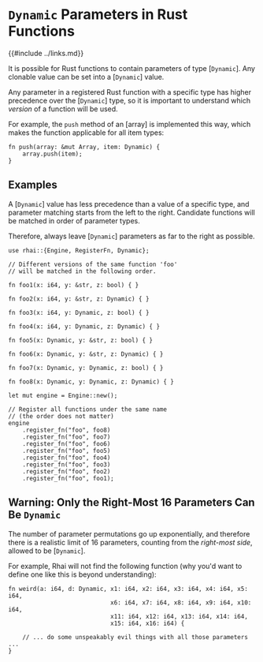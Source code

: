 `Dynamic` Parameters in Rust Functions
=====================================

{{#include ../links.md}}

It is possible for Rust functions to contain parameters of type [`Dynamic`].
Any clonable value can be set into a [`Dynamic`] value.

Any parameter in a registered Rust function with a specific type has higher precedence over the
[`Dynamic`] type, so it is important to understand which _version_ of a function will be used.

For example, the `push` method of an [array] is implemented this way, which makes the function
applicable for all item types:

```rust,no_run
fn push(array: &mut Array, item: Dynamic) {
    array.push(item);
}
```


Examples
--------

A [`Dynamic`] value has less precedence than a value of a specific type, and parameter matching starts
from the left to the right. Candidate functions will be matched in order of parameter types.

Therefore, always leave [`Dynamic`] parameters as far to the right as possible.

```rust,no_run
use rhai::{Engine, RegisterFn, Dynamic};

// Different versions of the same function 'foo'
// will be matched in the following order.

fn foo1(x: i64, y: &str, z: bool) { }

fn foo2(x: i64, y: &str, z: Dynamic) { }

fn foo3(x: i64, y: Dynamic, z: bool) { }

fn foo4(x: i64, y: Dynamic, z: Dynamic) { }

fn foo5(x: Dynamic, y: &str, z: bool) { }

fn foo6(x: Dynamic, y: &str, z: Dynamic) { }

fn foo7(x: Dynamic, y: Dynamic, z: bool) { }

fn foo8(x: Dynamic, y: Dynamic, z: Dynamic) { }

let mut engine = Engine::new();

// Register all functions under the same name
// (the order does not matter)
engine
    .register_fn("foo", foo8)
    .register_fn("foo", foo7)
    .register_fn("foo", foo6)
    .register_fn("foo", foo5)
    .register_fn("foo", foo4)
    .register_fn("foo", foo3)
    .register_fn("foo", foo2)
    .register_fn("foo", foo1);
```


Warning: Only the Right-Most 16 Parameters Can Be `Dynamic`
---------------------------------------------------------

The number of parameter permutations go up exponentially, and therefore there is a realistic limit
of 16 parameters, counting from the _right-most side_, allowed to be [`Dynamic`].

For example, Rhai will not find the following function (why you'd want to define one like this is
beyond understanding):

```rust,no_run
fn weird(a: i64, d: Dynamic, x1: i64, x2: i64, x3: i64, x4: i64, x5: i64,
                             x6: i64, x7: i64, x8: i64, x9: i64, x10: i64,
                             x11: i64, x12: i64, x13: i64, x14: i64,
                             x15: i64, x16: i64) {

    // ... do some unspeakably evil things with all those parameters ...
}
```

